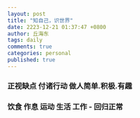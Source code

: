 ```yaml
---
layout: post
title: "知自己，识世界"
date: 2223-12-21 01:37:47 +0800
author: 丘海东 
tags: daily
comments: true
categories: personal
published: true
---
```

### 正视缺点  付诸行动  做人简单.积极.有趣
### 饮食 作息 运动 生活 工作 - 回归正常

